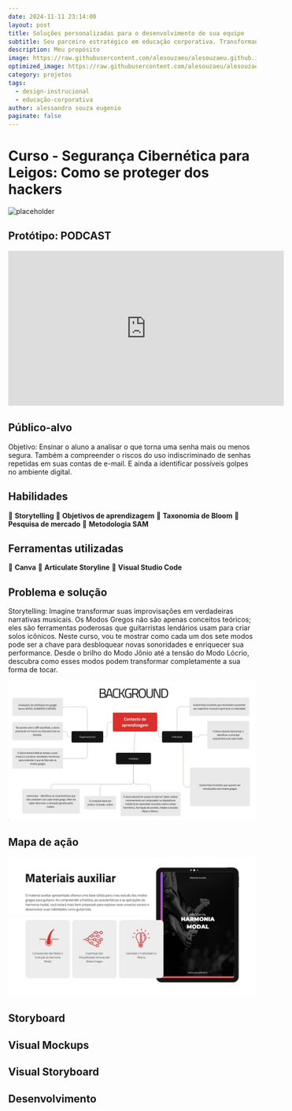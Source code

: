```yaml
---
date: 2024-11-11 23:14:00
layout: post
title: Soluções personalizadas para o desenvolvimento de sua equipe
subtitle: Seu parceiro estratégico em educação corporativa. Transformando conhecimento em resultados.
description: Meu propósito
image: https://raw.githubusercontent.com/alesouzaeu/alesouzaeu.github.io/refs/heads/main/assets/img/uploads/12.jpg
optimized_image: https://raw.githubusercontent.com/alesouzaeu/alesouzaeu.github.io/refs/heads/main/assets/img/uploads/12.jpg scale-down-to=1024
category: projetos
tags:
  - design-instrucional
  - educação-corporativa
author: alessandro souza eugenio
paginate: false
---
```


# Curso - Segurança Cibernética para Leigos: Como se proteger dos hackers

![placeholder](https://i.giphy.com/media/v1.Y2lkPTc5MGI3NjExemx3dm5ueGtobGw2NmZsOG90dGdsMDd4ZHNzdXg5eGo5cmhjdzRiZSZlcD12MV9pbnRlcm5hbF9naWZfYnlfaWQmY3Q9Zw/mFbu3eBzFm45i5r1Qg/giphy.gif "John Mayer")

## Protótipo: PODCAST

<iframe width="560" height="315" src="https://www.youtube.com/embed/mmfMC0N3htY?si=mGK0pmcfjI25_ZNq" title="YouTube video player" frameborder="0" allow="accelerometer; autoplay; clipboard-write; encrypted-media; gyroscope; picture-in-picture; web-share"   
 referrerpolicy="strict-origin-when-cross-origin" allowfullscreen></iframe>

## Público-alvo


Objetivo:
Ensinar o aluno a analisar o que torna uma senha mais ou menos segura. Também a compreender o riscos do uso indiscriminado de senhas repetidas em suas contas de e-mail. E ainda a identificar possíveis golpes no ambiente digital.
## Habilidades

🔴 <b>Storytelling</b>
🔴 <b>Objetivos de aprendizagem</b>
🔴 <b>Taxonomia de Bloom</b>
🔴 <b>Pesquisa de mercado</b>
🔴 <b>Metodologia SAM</b>


## Ferramentas utilizadas

🔴 <b>Canva</b>
🔴 <b>Articulate Storyline</b>
🔴 <b>Visual Studio Code</b>


## Problema e solução

Storytelling: 
Imagine transformar suas improvisações em verdadeiras narrativas musicais. Os Modos Gregos não são apenas conceitos teóricos; eles são ferramentas poderosas que guitarristas lendários usam para criar solos icônicos. Neste curso, vou te mostrar como cada um dos sete modos pode ser a chave para desbloquear novas sonoridades e enriquecer sua performance. Desde o brilho do Modo Jônio até a tensão do Modo Lócrio, descubra como esses modos podem transformar completamente a sua forma de tocar.



![placeholder](https://raw.githubusercontent.com/alesouzaeu/alesouzaeu.github.io/refs/heads/main/assets/img/uploads/contexto-modos-gregos.jpg "Large example image")

## Mapa de ação
![placeholder](https://raw.githubusercontent.com/alesouzaeu/alesouzaeu.github.io/refs/heads/main/assets/img/uploads/origem-modos-gregos.jpg "Large example image")
## Storyboard 
## Visual Mockups

## Visual Storyboard


## Desenvolvimento


